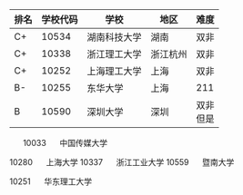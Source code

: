 
| 排名  | 学校代码  | 学校     | 地区   | 难度       |
| --- | ----- | ------ | ---- | -------- |
| C+  | 10534 | 湖南科技大学 | 湖南   | 双非       |
| C+  | 10338 | 浙江理工大学 | 浙江杭州 | 双非       |
| C+  | 10252 | 上海理工大学 | 上海   | 双非       |
| B-  | 10255 | 东华大学   | 上海   | 211      |
| B   | 10590 | 深圳大学   | 深圳   | 双非<br>但是 |
     
10033      中国传媒大学

10280      上海大学
10337      浙江工业大学
10559      暨南大学

10251      华东理工大学